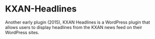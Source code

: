 # KXAN-Headlines
Another early plugin (2015), KXAN Headlines is a WordPress plugin that allows users to display headlines from the KXAN news feed on their WordPress sites.
